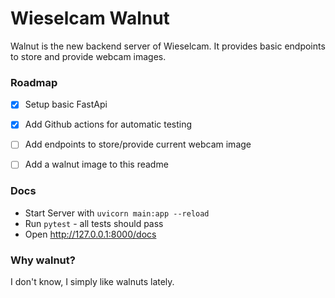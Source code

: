 # Wieselcam Walnut

Walnut is the new backend server of Wieselcam.
It provides basic endpoints to store and provide webcam images.

### Roadmap

- [X] Setup basic FastApi
- [X] Add Github actions for automatic testing
- [ ] Add endpoints to store/provide current webcam image
- [ ] Add a walnut image to this readme


### Docs
- Start Server with `uvicorn main:app --reload`
- Run `pytest` - all tests should pass
- Open http://127.0.0.1:8000/docs


### Why walnut?
I don't know, I simply like walnuts lately.
